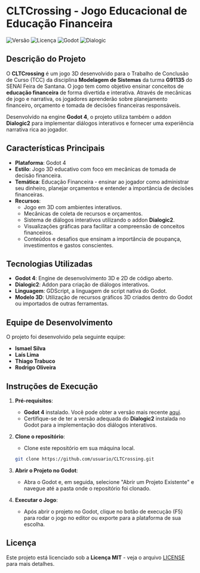 # CLTCrossing - Jogo Educacional de Educação Financeira

![Versão](https://img.shields.io/badge/vers%C3%A3o-1.0.0-blue)
![Licença](https://img.shields.io/badge/licen%C3%A7a-MIT-green)
![Godot](https://img.shields.io/badge/engine-Godot_4-blue)
![Dialogic](https://img.shields.io/badge/addon-Dialogic2-blue)

## Descrição do Projeto

O **CLTCrossing** é um jogo 3D desenvolvido para o Trabalho de Conclusão de Curso (TCC) da disciplina **Modelagem de Sistemas** da turma **G91135** do SENAI Feira de Santana. O jogo tem como objetivo ensinar conceitos de **educação financeira** de forma divertida e interativa. Através de mecânicas de jogo e narrativa, os jogadores aprenderão sobre planejamento financeiro, orçamento e tomada de decisões financeiras responsáveis.

Desenvolvido na engine **Godot 4**, o projeto utiliza também o addon **Dialogic2** para implementar diálogos interativos e fornecer uma experiência narrativa rica ao jogador.

## Características Principais

- **Plataforma**: Godot 4
- **Estilo**: Jogo 3D educativo com foco em mecânicas de tomada de decisão financeira.
- **Temática**: Educação Financeira - ensinar ao jogador como administrar seu dinheiro, planejar orçamentos e entender a importância de decisões financeiras.
- **Recursos**:
  - Jogo em 3D com ambientes interativos.
  - Mecânicas de coleta de recursos e orçamentos.
  - Sistema de diálogos interativos utilizando o addon **Dialogic2**.
  - Visualizações gráficas para facilitar a compreensão de conceitos financeiros.
  - Conteúdos e desafios que ensinam a importância de poupança, investimentos e gastos conscientes.

## Tecnologias Utilizadas

- **Godot 4**: Engine de desenvolvimento 3D e 2D de código aberto.
- **Dialogic2**: Addon para criação de diálogos interativos.
- **Linguagem**: GDScript, a linguagem de script nativa do Godot.
- **Modelo 3D**: Utilização de recursos gráficos 3D criados dentro do Godot ou importados de outras ferramentas.

## Equipe de Desenvolvimento

O projeto foi desenvolvido pela seguinte equipe:

- **Ismael Silva**
- **Laís Lima**
- **Thiago Trabuco**
- **Rodrigo Oliveira**

## Instruções de Execução

1. **Pré-requisitos**:
   - **Godot 4** instalado. Você pode obter a versão mais recente [aqui](https://godotengine.org/download).
   - Certifique-se de ter a versão adequada do **Dialogic2** instalada no Godot para a implementação dos diálogos interativos.

2. **Clone o repositório**:
   - Clone este repositório em sua máquina local.
   ```bash
   git clone https://github.com/usuario/CLTCrossing.git
   ```

3. **Abrir o Projeto no Godot**:
   - Abra o Godot e, em seguida, selecione "Abrir um Projeto Existente" e navegue até a pasta onde o repositório foi clonado.

4. **Executar o Jogo**:
   - Após abrir o projeto no Godot, clique no botão de execução (F5) para rodar o jogo no editor ou exporte para a plataforma de sua escolha.


## Licença

Este projeto está licenciado sob a **Licença MIT** - veja o arquivo [LICENSE](LICENSE) para mais detalhes.
